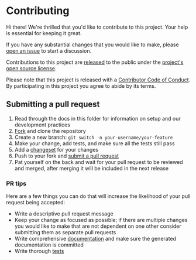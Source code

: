 # Contributing

Hi there! We're thrilled that you'd like to contribute to this project. Your help is essential for keeping it great.

If you have any substantial changes that you would like to make, please [open an issue](issues/new) to start a discussion.

Contributions to this project are [released](https://help.github.com/articles/github-terms-of-service/#6-contributions-under-repository-license) to the public under the [project's open source license](https://github.com/primer/view_components/blob/main/LICENSE.txt).

Please note that this project is released with a [Contributor Code of Conduct](https://github.com/primer/view_components/blob/main/CODE_OF_CONDUCT.md). By participating in this project you agree to abide by its terms.

## Submitting a pull request

1. Read through the docs in this folder for information on setup and our development practices
1. [Fork](https://github.com/primer/view_components/fork) and clone the repository
1. Create a new branch: `git switch -n your-username/your-feature`
1. Make your change, add tests, and make sure all the tests still pass
1. Add a [changeset](https://github.com/changesets/changesets/blob/main/docs/adding-a-changeset.md) for your changes
1. Push to your fork and [submit a pull request](https://github.com/primer/view_components/compare)
1. Pat yourself on the back and wait for your pull request to be reviewed and merged, after merging it will be included in the next release

### PR tips

Here are a few things you can do that will increase the likelihood of your pull request being accepted:

* Write a descriptive pull request message
* Keep your change as focused as possible; if there are multiple changes you would like to make that are not dependent on one other consider submitting them as separate pull requests
* Write comprehensive [documentation](https://primer.style/view-components/contributing#writing-documentation) and make sure the generated documentation is committed
* Write thorough [tests](https://primer.style/view-components/contributing#testing)
